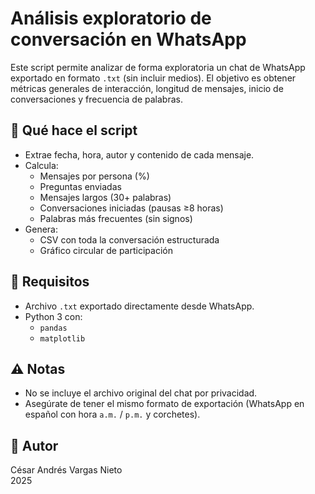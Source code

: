 # Análisis exploratorio de conversación en WhatsApp

Este script permite analizar de forma exploratoria un chat de WhatsApp exportado en formato `.txt` (sin incluir medios). El objetivo es obtener métricas generales de interacción, longitud de mensajes, inicio de conversaciones y frecuencia de palabras.

## 📌 Qué hace el script

- Extrae fecha, hora, autor y contenido de cada mensaje.
- Calcula:
  - Mensajes por persona (%)
  - Preguntas enviadas
  - Mensajes largos (30+ palabras)
  - Conversaciones iniciadas (pausas ≥8 horas)
  - Palabras más frecuentes (sin signos)
- Genera:
  - CSV con toda la conversación estructurada
  - Gráfico circular de participación

## 📂 Requisitos

- Archivo `.txt` exportado directamente desde WhatsApp.
- Python 3 con:
  - `pandas`
  - `matplotlib`

## ⚠️ Notas

- No se incluye el archivo original del chat por privacidad.
- Asegúrate de tener el mismo formato de exportación (WhatsApp en español con hora `a.m.` / `p.m.` y corchetes).

## 🧑 Autor

César Andrés Vargas Nieto  
2025
